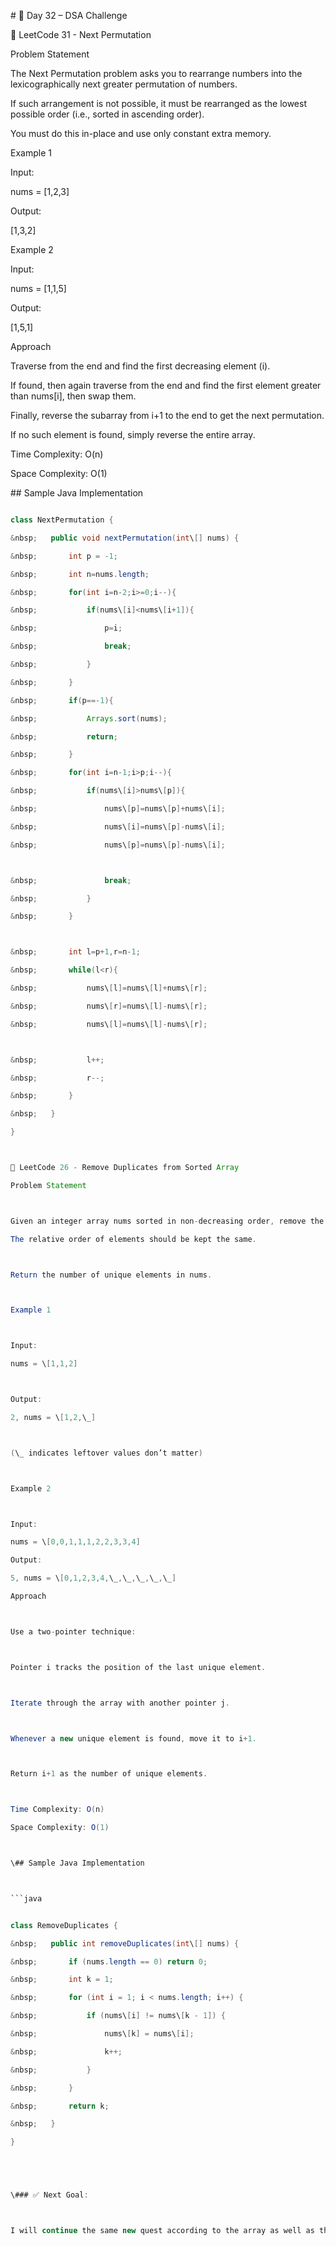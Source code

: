\# 🚀 Day 32 – DSA Challenge



📘 LeetCode 31 - Next Permutation

Problem Statement



The Next Permutation problem asks you to rearrange numbers into the lexicographically next greater permutation of numbers.

If such arrangement is not possible, it must be rearranged as the lowest possible order (i.e., sorted in ascending order).



You must do this in-place and use only constant extra memory.



Example 1



Input:

nums = \[1,2,3]



Output:

\[1,3,2]



Example 2

Input:

nums = \[1,1,5]

Output:

\[1,5,1]

Approach



Traverse from the end and find the first decreasing element (i).



If found, then again traverse from the end and find the first element greater than nums\[i], then swap them.



Finally, reverse the subarray from i+1 to the end to get the next permutation.



If no such element is found, simply reverse the entire array.



Time Complexity: O(n)

Space Complexity: O(1)



\## Sample Java Implementation



```java

class NextPermutation {

&nbsp;   public void nextPermutation(int\[] nums) {

&nbsp;       int p = -1;

&nbsp;       int n=nums.length;

&nbsp;       for(int i=n-2;i>=0;i--){

&nbsp;           if(nums\[i]<nums\[i+1]){

&nbsp;               p=i;

&nbsp;               break;

&nbsp;           }

&nbsp;       }

&nbsp;       if(p==-1){

&nbsp;           Arrays.sort(nums);

&nbsp;           return;

&nbsp;       }

&nbsp;       for(int i=n-1;i>p;i--){

&nbsp;           if(nums\[i]>nums\[p]){

&nbsp;               nums\[p]=nums\[p]+nums\[i];

&nbsp;               nums\[i]=nums\[p]-nums\[i];

&nbsp;               nums\[p]=nums\[p]-nums\[i];



&nbsp;               break;

&nbsp;           }

&nbsp;       }



&nbsp;       int l=p+1,r=n-1;

&nbsp;       while(l<r){

&nbsp;           nums\[l]=nums\[l]+nums\[r];

&nbsp;           nums\[r]=nums\[l]-nums\[r];

&nbsp;           nums\[l]=nums\[l]-nums\[r];



&nbsp;           l++;

&nbsp;           r--;

&nbsp;       }

&nbsp;   }

}



📘 LeetCode 26 - Remove Duplicates from Sorted Array

Problem Statement



Given an integer array nums sorted in non-decreasing order, remove the duplicates in-place such that each unique element appears only once.

The relative order of elements should be kept the same.



Return the number of unique elements in nums.



Example 1



Input:

nums = \[1,1,2]



Output:

2, nums = \[1,2,\_]



(\_ indicates leftover values don’t matter)



Example 2



Input:

nums = \[0,0,1,1,1,2,2,3,3,4]

Output:

5, nums = \[0,1,2,3,4,\_,\_,\_,\_,\_]

Approach



Use a two-pointer technique:



Pointer i tracks the position of the last unique element.



Iterate through the array with another pointer j.



Whenever a new unique element is found, move it to i+1.



Return i+1 as the number of unique elements.



Time Complexity: O(n)

Space Complexity: O(1)



\## Sample Java Implementation



```java


class RemoveDuplicates {

&nbsp;   public int removeDuplicates(int\[] nums) {

&nbsp;       if (nums.length == 0) return 0;

&nbsp;       int k = 1; 

&nbsp;       for (int i = 1; i < nums.length; i++) {

&nbsp;           if (nums\[i] != nums\[k - 1]) {

&nbsp;               nums\[k] = nums\[i];

&nbsp;               k++;

&nbsp;           }

&nbsp;       }

&nbsp;       return k;

&nbsp;   }

}





\### ✅ Next Goal:



I will continue the same new quest according to the array as well as the string

